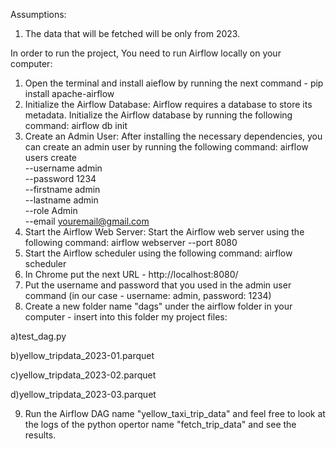 Assumptions:
1) The data that will be fetched will be only from 2023.

In order to run the project, You need to run Airflow locally on your computer:
1) Open the terminal and install aieflow by running the next command - pip install apache-airflow
2) Initialize the Airflow Database: Airflow requires a database to store its metadata. Initialize the Airflow database by       running the following command: airflow db init
3) Create an Admin User: After installing the necessary dependencies, you can create an admin user by running the following command: airflow users create \
    --username admin \
    --password 1234 \
    --firstname admin\
    --lastname admin \
    --role Admin \
    --email youremail@gmail.com
4) Start the Airflow Web Server: Start the Airflow web server using the following command: 
airflow webserver --port 8080
5) Start the Airflow scheduler using the following command: airflow scheduler
6) In Chrome put the next URL - http://localhost:8080/
7) Put the username and password that you used in the admin user command (in our case - username: admin, password: 1234)
8) Create a new folder name "dags" under the airflow folder in your computer - insert into this folder my project files:

  a)test_dag.py
  
  b)yellow_tripdata_2023-01.parquet 
  
  c)yellow_tripdata_2023-02.parquet
  
  d)yellow_tripdata_2023-03.parquet
  
9) Run the Airflow DAG name "yellow_taxi_trip_data" and feel free to look at the logs of the python opertor name "fetch_trip_data" and see the results.  
